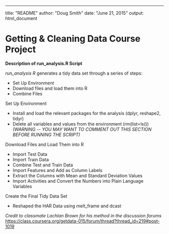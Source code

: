---
title: "README"
author: "Doug Smith"
date: "June 21, 2015"
output: html_document

Getting & Cleaning Data Course Project
===================

**Description of run_analysis.R Script**

*run_analysis R* generates a tidy data set through a series of steps:

- Set Up Environment
- Download files and load them into R
- Combine Files 

Set Up Environment
- Install and load the relevant packages for the analysis (dplyr, reshape2, tidyr)
- Delete all variables and values from the environment (rm(list=ls())
*(WARNING -- YOU MAY WANT TO COMMENT OUT THIS SECTION BEFORE RUNNING THE SCRIPT)*

Download Files and Load Them into R
- Import Test Data
- Import Train Data
- Combine Test and Train Data
- Import Features and Add as Column Labels
- Extract the Columns with Mean and Standard Deviation Values
- Import Activities and Convert the Numbers into Plain Language Variables

Create the Final Tidy Data Set
- Reshaped the HAR Data using melt_frame and dcast

*Credit to classmate Lachlan Brown for his method in the discussion forums*
https://class.coursera.org/getdata-015/forum/thread?thread_id=219#post-1019



